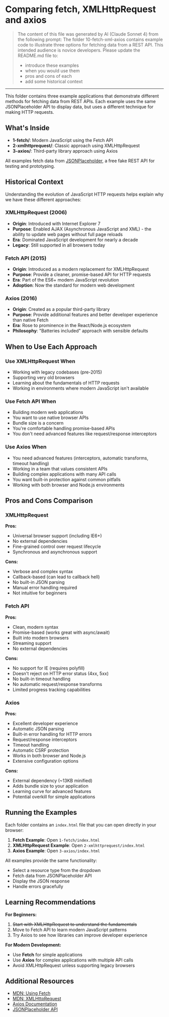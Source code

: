 # Comparing fetch, XMLHttpRequest and axios

> The content of this file was generated by AI (Claude Sonnet 4) from the following prompt:
>The folder 10-fetch-xml-axios contains example code to illustrate three options for fetching data from a REST API. This intended audience is novice developers. Please update the README.md file to:
>
> - introduce these examples
> - when you would use them
> - pros and cons of each
> - add some historical context

---

This folder contains three example applications that demonstrate different methods for fetching data from REST APIs. Each example uses the same JSONPlaceholder API to display data, but uses a different technique for making HTTP requests.

## What's Inside

- **1-fetch/**: Modern JavaScript using the Fetch API
- **2-xmlhttprequest/**: Classic approach using XMLHttpRequest
- **3-axios/**: Third-party library approach using Axios

All examples fetch data from [JSONPlaceholder](https://jsonplaceholder.typicode.com/), a free fake REST API for testing and prototyping.

## Historical Context

Understanding the evolution of JavaScript HTTP requests helps explain why we have these different approaches:

### XMLHttpRequest (2006)

- **Origin**: Introduced with Internet Explorer 7
- **Purpose**: Enabled AJAX (Asynchronous JavaScript and XML) - the ability to update web pages without full page reloads
- **Era**: Dominated JavaScript development for nearly a decade
- **Legacy**: Still supported in all browsers today

### Fetch API (2015)

- **Origin**: Introduced as a modern replacement for XMLHttpRequest
- **Purpose**: Provide a cleaner, promise-based API for HTTP requests
- **Era**: Part of the ES6+ modern JavaScript revolution
- **Adoption**: Now the standard for modern web development

### Axios (2016)

- **Origin**: Created as a popular third-party library
- **Purpose**: Provide additional features and better developer experience than native Fetch
- **Era**: Rose to prominence in the React/Node.js ecosystem
- **Philosophy**: "Batteries included" approach with sensible defaults

## When to Use Each Approach

### Use XMLHttpRequest When

- Working with legacy codebases (pre-2015)
- Supporting very old browsers
- Learning about the fundamentals of HTTP requests
- Working in environments where modern JavaScript isn't available

### Use Fetch API When

- Building modern web applications
- You want to use native browser APIs
- Bundle size is a concern
- You're comfortable handling promise-based APIs
- You don't need advanced features like request/response interceptors

### Use Axios When

- You need advanced features (interceptors, automatic transforms, timeout handling)
- Working in a team that values consistent APIs
- Building complex applications with many API calls
- You want built-in protection against common pitfalls
- Working with both browser and Node.js environments

## Pros and Cons Comparison

### XMLHttpRequest

**Pros:**

- Universal browser support (including IE6+)
- No external dependencies
- Fine-grained control over request lifecycle
- Synchronous and asynchronous support

**Cons:**

- Verbose and complex syntax
- Callback-based (can lead to callback hell)
- No built-in JSON parsing
- Manual error handling required
- Not intuitive for beginners

### Fetch API

**Pros:**

- Clean, modern syntax
- Promise-based (works great with async/await)
- Built into modern browsers
- Streaming support
- No external dependencies

**Cons:**

- No support for IE (requires polyfill)
- Doesn't reject on HTTP error status (4xx, 5xx)
- No built-in timeout handling
- No automatic request/response transforms
- Limited progress tracking capabilities

### Axios

**Pros:**

- Excellent developer experience
- Automatic JSON parsing
- Built-in error handling for HTTP errors
- Request/response interceptors
- Timeout handling
- Automatic CSRF protection
- Works in both browser and Node.js
- Extensive configuration options

**Cons:**

- External dependency (~13KB minified)
- Adds bundle size to your application
- Learning curve for advanced features
- Potential overkill for simple applications

## Running the Examples

Each folder contains an `index.html` file that you can open directly in your browser:

1. **Fetch Example**: Open `1-fetch/index.html`
2. **XMLHttpRequest Example**: Open `2-xmlhttprequest/index.html`
3. **Axios Example**: Open `3-axios/index.html`

All examples provide the same functionality:

- Select a resource type from the dropdown
- Fetch data from JSONPlaceholder API
- Display the JSON response
- Handle errors gracefully

## Learning Recommendations

**For Beginners:**

1. ~~Start with XMLHttpRequest to understand the fundamentals~~
2. Move to Fetch API to learn modern JavaScript patterns
3. Try Axios to see how libraries can improve developer experience

**For Modern Development:**

- Use **Fetch** for simple applications
- Use **Axios** for complex applications with multiple API calls
- Avoid XMLHttpRequest unless supporting legacy browsers

## Additional Resources

- [MDN: Using Fetch](https://developer.mozilla.org/en-US/docs/Web/API/Fetch_API/Using_Fetch)
- [MDN: XMLHttpRequest](https://developer.mozilla.org/en-US/docs/Web/API/XMLHttpRequest)
- [Axios Documentation](https://axios-http.com/docs/intro)
- [JSONPlaceholder API](https://jsonplaceholder.typicode.com/)
